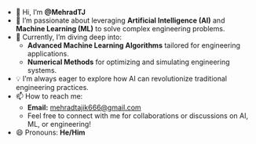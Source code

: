 - 👋 Hi, I’m **@MehradTJ**  
- 🧠 I’m passionate about leveraging **Artificial Intelligence (AI)** and **Machine Learning (ML)** to solve complex engineering problems.  
- 🌱 Currently, I’m diving deep into:  
  - **Advanced Machine Learning Algorithms** tailored for engineering applications.  
  - **Numerical Methods** for optimizing and simulating engineering systems.  
- 💡 I’m always eager to explore how AI can revolutionize traditional engineering practices.  
- 📫 How to reach me:  
  - **Email:** mehradtajik666@gmail.com  
  - Feel free to connect with me for collaborations or discussions on AI, ML, or engineering!  
- 😄 Pronouns: **He/Him**  
<!---
MehradTJ/MehradTJ is a ✨ special ✨ repository because its `README.md` (this file) appears on your GitHub profile.
You can click the Preview link to take a look at your changes.
--->
